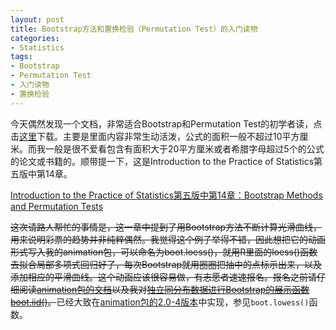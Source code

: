 ```yaml
---
layout: post
title: Bootstrap方法和置换检验（Permutation Test）的入门读物
categories:
- Statistics
tags:
- Bootstrap
- Permutation Test
- 入门读物
- 置换检验
---
```


今天偶然发现一个文档，非常适合Bootstrap和Permutation Test的初学者读，点击[这里](http://bcs.whfreeman.com/ips5e/content/cat_080/pdf/moore14.pdf)下载。主要是里面内容非常生动活泼，公式的面积一般不超过10平方厘米。而我一般是很不爱看包含有面积大于20平方厘米或者希腊字母超过5个的公式的论文或书籍的。顺带提一下，这是Introduction to the Practice of Statistics第五版中第14章。

[Introduction to the Practice of Statistics第五版中第14章：Bootstrap Methods and Permutation Tests](http://bcs.whfreeman.com/ips5e/content/cat_080/pdf/moore14.pdf)

<del>这次请路人帮忙的事情是，这一章中提到了用Bootstrap方法不断计算光滑曲线，用来说明彩票的趋势并非纯粹偶然。我觉得这个例子举得不错，因此想把它的动画形式写入我的animation包，可以命名为boot.loess()，就用R里面的loess()函数去拟合局部多项式回归好了，每次Bootstrap就用圈圈把抽中的点标示出来，以及添加相应的平滑曲线。这个动画应该很容易做，有志愿者速速报名。报名之前请仔细阅读[animation包的文档](http://animation.yihui.name/animation:start)以及我对[独立同分布数据进行Bootstrap的展示函数boot.iid()](http://animation.yihui.name/dmml:bootstrap_i.i.d)。</del>已经大致在[animation包的2.0-4版本](http://cran.r-project.org/package=animation)中实现，参见`boot.lowess()`函数。
